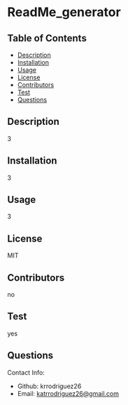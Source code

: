 # ReadMe_generator

  
## Table of Contents
* [Description](#description)
* [Installation](#installation)
* [Usage](#usage)
* [License](#license)
* [Contributors](#contributors)
* [Test](#test)
* [Questions](#questions)

## Description

3

## Installation
3

## Usage
3

## License
MIT

## Contributors
no

## Test
yes

## Questions
Contact Info:

* Github: krrodriguez26
* Email: katrrodriguez26@gmail.com

 